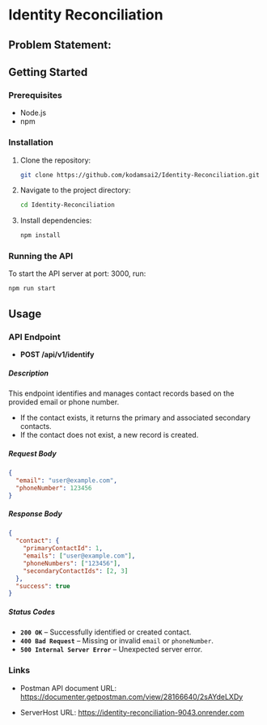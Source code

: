 # Identity Reconciliation

## Problem Statement: 

## Getting Started
### Prerequisites
- Node.js
- npm

### Installation
1. Clone the repository:
    ```bash
    git clone https://github.com/kodamsai2/Identity-Reconciliation.git
    ```
2. Navigate to the project directory:
    ```bash
    cd Identity-Reconciliation
    ```
3. Install dependencies:
    ```bash
    npm install
    ```

### Running the API
To start the API server at port: 3000, run:
```bash
npm run start
```

## Usage
### API Endpoint
- **POST /api/v1/identify**

##### **Description**  
This endpoint identifies and manages contact records based on the provided email or phone number.  
- If the contact exists, it returns the primary and associated secondary contacts.  
- If the contact does not exist, a new record is created.

##### **Request Body**  
```json
{
  "email": "user@example.com",
  "phoneNumber": 123456
}
```

##### **Response Body**  
```json
{
  "contact": {
    "primaryContactId": 1,
    "emails": ["user@example.com"],
    "phoneNumbers": ["123456"],
    "secondaryContactIds": [2, 3]
  },
  "success": true
}
```

##### **Status Codes**  
- **`200 OK`** – Successfully identified or created contact.  
- **`400 Bad Request`** – Missing or invalid `email` or `phoneNumber`.  
- **`500 Internal Server Error`** – Unexpected server error.

### Links
- Postman API document URL: https://documenter.getpostman.com/view/28166640/2sAYdeLXDy

- ServerHost URL: https://identity-reconciliation-9043.onrender.com

